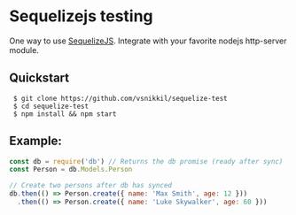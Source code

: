 # Sequelizejs testing
One way to use [SequelizeJS](https://github.com/sequelize/sequelize). Integrate with your favorite nodejs http-server module.

## Quickstart
```
 $ git clone https://github.com/vsnikkil/sequelize-test
 $ cd sequelize-test
 $ npm install && npm start
```

## Example:

```javascript
const db = require('db') // Returns the db promise (ready after sync)
const Person = db.Models.Person

// Create two persons after db has synced
db.then(() => Person.create({ name: 'Max Smith', age: 12 }))
  .then(() => Person.create({ name: 'Luke Skywalker', age: 60 }))
```

